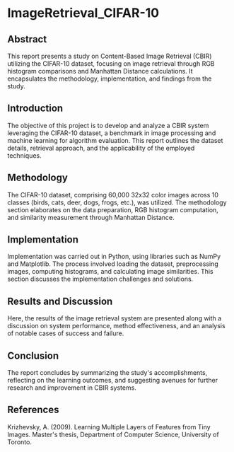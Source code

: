 # ImageRetrieval_CIFAR-10
## Abstract
This report presents a study on Content-Based Image Retrieval (CBIR) utilizing the CIFAR-10 dataset, focusing on image retrieval through RGB histogram comparisons and Manhattan Distance calculations. It encapsulates the methodology, implementation, and findings from the study.

## Introduction
The objective of this project is to develop and analyze a CBIR system leveraging the CIFAR-10 dataset, a benchmark in image processing and machine learning for algorithm evaluation. This report outlines the dataset details, retrieval approach, and the applicability of the employed techniques.

## Methodology
The CIFAR-10 dataset, comprising 60,000 32x32 color images across 10 classes (birds, cats, deer, dogs, frogs, etc.), was utilized. The methodology section elaborates on the data preparation, RGB histogram computation, and similarity measurement through Manhattan Distance.

## Implementation
Implementation was carried out in Python, using libraries such as NumPy and Matplotlib. The process involved loading the dataset, preprocessing images, computing histograms, and calculating image similarities. This section discusses the implementation challenges and solutions.

## Results and Discussion
Here, the results of the image retrieval system are presented along with a discussion on system performance, method effectiveness, and an analysis of notable cases of success and failure.

## Conclusion
The report concludes by summarizing the study's accomplishments, reflecting on the learning outcomes, and suggesting avenues for further research and improvement in CBIR systems.

## References
Krizhevsky, A. (2009). Learning Multiple Layers of Features from Tiny Images. Master's thesis, Department of Computer Science, University of Toronto.
